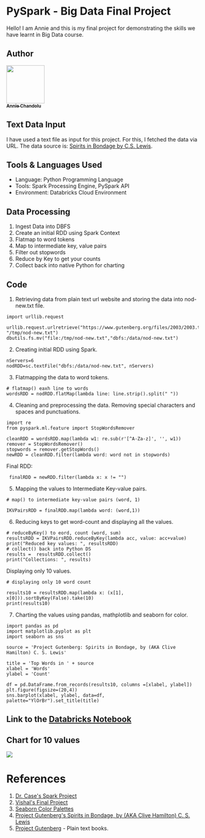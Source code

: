 # PySpark - Big Data Final Project

Hello! I am Annie and this is my final project for demonstrating the skills we have learnt in Big Data course.

## Author

<a href="https://github.com/annie0sc"><img src="https://avatars.githubusercontent.com/u/28427324?s=460&u=31b810c008419d5bfb81c152d51ec90cb96dc28b&v=4" width="100px;" alt=""/><br /><sub><b>Annie Chandolu</b></sub></a><br />

## Text Data Input

I have used a text file as input for this project. For this, I fetched the data via URL. The data source is: [Spirits in Bondage by C.S. Lewis](https://www.gutenberg.org/files/2003/2003.txt).

## Tools & Languages Used

* Language: Python Programming Language
* Tools: Spark Processing Engine, PySpark API
* Environment: Databricks Cloud Environment

## Data Processing

1. Ingest Data into DBFS
2. Create an initial RDD using Spark Context
3. Flatmap to word tokens
4. Map to intermediate key, value pairs
5. Filter out stopwords
6. Reduce by Key to get your counts
7. Collect back into native Python for charting

## Code

1. Retrieving data from plain text url website and storing the data into nod-new.txt file.
```
import urllib.request

urllib.request.urlretrieve("https://www.gutenberg.org/files/2003/2003.txt", "/tmp/nod-new.txt")
dbutils.fs.mv("file:/tmp/nod-new.txt","dbfs:/data/nod-new.txt")
```

2. Creating initial RDD using Spark. 
```
nServers=6
nodRDD=sc.textFile("dbfs:/data/nod-new.txt", nServers)
```
3. Flatmapping the data to word tokens.
```
# flatmap() eaxh line to words
wordsRDD = nodRDD.flatMap(lambda line: line.strip().split(" "))
```

4. Cleaning and preprocessing the data. Removing special characters and spaces and punctuations.
```
import re
from pyspark.ml.feature import StopWordsRemover

cleanRDD = wordsRDD.map(lambda w1: re.sub(r'[^A-Za-z]', '', w1))
remover = StopWordsRemover()
stopwords = remover.getStopWords()
newRDD = cleanRDD.filter(lambda word: word not in stopwords)
```
Final RDD:
```
 finalRDD = newRDD.filter(lambda x: x != "")
 ```
 
5. Mapping the values to Intermediate Key-value pairs.
```
# map() to intermediate key-value pairs (word, 1) 

IKVPairsRDD = finalRDD.map(lambda word: (word,1))
```
6. Reducing keys to get word-count and displaying all the values.
```
# reduceByKey() to eord, count (word, sum)
resultsRDD = IKVPairsRDD.reduceByKey(lambda acc, value: acc+value)
print("Reduced key values: ", resultsRDD)
# collect() back into Python DS
results =  resultsRDD.collect()
print("Collections: ", results)
```
Displaying only 10 values.
```
# displaying only 10 word count

results10 = resultsRDD.map(lambda x: (x[1], x[0])).sortByKey(False).take(10)
print(results10)
```
7. Charting the values using pandas, mathplotlib and seaborn for color.
```
import pandas as pd
import matplotlib.pyplot as plt
import seaborn as sns

source = 'Project Gutenberg: Spirits in Bondage, by (AKA Clive Hamilton) C. S. Lewis'

title = 'Top Words in ' + source
xlabel = 'Words'
ylabel = 'Count'

df = pd.DataFrame.from_records(results10, columns =[xlabel, ylabel]) 
plt.figure(figsize=(20,4))
sns.barplot(xlabel, ylabel, data=df, palette="YlOrBr").set_title(title)
```

## Link to the [Databricks Notebook](https://github.com/annie0sc/bigdata-final-project-pyspark/blob/main/PySpark-Annie-finalProject.ipynb)

## Chart for 10 values
![](https://github.com/annie0sc/bigdata-final-project-pyspark/blob/main/Screenshot%20(162).png?raw=True)

# References

1. [Dr. Case's Spark Project](https://github.com/denisecase/starting-spark)
1. [Vishal's Final Project](https://github.com/Vishalreddy114/bigdata_finalproject)
2. [Seaborn Color Palettes](https://seaborn.pydata.org/tutorial/color_palettes.html)
3. [Project Gutenberg's Spirits in Bondage, by (AKA Clive Hamilton) C. S. Lewis](https://www.gutenberg.org/files/2003/2003.txt)
4. [Project Gutenberg](https://www.gutenberg.org/) - Plain text books.
